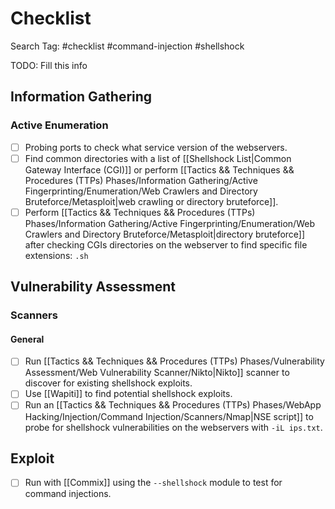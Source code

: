 # Checklist

Search Tag: #checklist #command-injection #shellshock 

TODO: Fill this info

## Information Gathering

### Active Enumeration

- [ ] Probing ports to check what service version of the webservers.
- [ ] Find common directories with a list of [[Shellshock List|Common Gateway Interface (CGI)]] or perform [[Tactics && Techniques && Procedures (TTPs) Phases/Information Gathering/Active Fingerprinting/Enumeration/Web Crawlers and Directory Bruteforce/Metasploit|web crawling or directory bruteforce]].
- [ ] Perform [[Tactics && Techniques && Procedures (TTPs) Phases/Information Gathering/Active Fingerprinting/Enumeration/Web Crawlers and Directory Bruteforce/Metasploit|directory bruteforce]] after checking CGIs directories on the webserver to find specific file extensions: `.sh`

## Vulnerability Assessment

### Scanners

#### General

- [ ] Run [[Tactics && Techniques && Procedures (TTPs) Phases/Vulnerability Assessment/Web Vulnerability Scanner/Nikto|Nikto]] scanner to discover for existing shellshock exploits.
- [ ] Use [[Wapiti]] to find potential shellshock exploits.
- [ ] Run an [[Tactics && Techniques && Procedures (TTPs) Phases/WebApp Hacking/Injection/Command Injection/Scanners/Nmap|NSE script]] to probe for shellshock vulnerabilities on the webservers with `-iL ips.txt`.

## Exploit

- [ ] Run with [[Commix]] using the `--shellshock` module to test for command injections.
